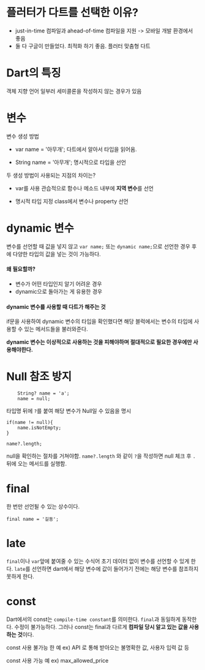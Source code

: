 # 플러터가 다트를 선택한 이유?

- just-in-time 컴파일과 ahead-of-time 컴파일을 지원 -> 모바일 개발 환경에서 좋음
- 둘 다 구글이 만들었다. 최적화 하기 좋음. 플러터 맞춤형 다트

# Dart의 특징

객체 지향 언어
일부러 세미콜론을 작성하지 않는 경우가 있음

# 변수

변수 생성 방법

- var name = '아무개';
  다트에서 알아서 타입을 읽어옴.

- String name = '아무개';
  명시적으로 타입을 선언

두 생성 방법이 사용되는 지점의 차이는?

- var를 사용
  관습적으로 함수나 메소드 내부에 **지역 변수**를 선언

- 명시적 타입 지정
  class에서 변수나 property 선언

# dynamic 변수

변수를 선언할 때 값을 넣지 않고 `var name;` 또는 `dynamic name;`으로 선언한 경우
후에 다양한 타입의 값을 넣는 것이 가능하다.

#### 왜 필요할까?

- 변수가 어떤 타입인지 알기 어려운 경우
- dynamic으로 돌아가는 게 유용한 경우

#### dynamic 변수를 사용할 때 다트가 해주는 것

if문을 사용하여 dynamic 변수의 타입을 확인했다면 해당 블럭에서는 변수의 타입에 사용할 수 있는 메서드들을 불러와준다.

**dynamic 변수는 이상적으로 사용하는 것을 피해야하며 절대적으로 필요한 경우에만 사용해야한다.**

# Null 참조 방지
```
    String? name = 'a';
    name = null;
```
타입명 뒤에 `?`를 붙여 해당 변수가 Null일 수 있음을 명시

```
if(name != null){
    name.isNotEmpty;
}

name?.length;
```
null을 확인하는 절차를 거쳐야함.
`name?.length` 와 같이 `?`을 작성하면 null 체크 후 `.`뒤에 오는 메서드를 실행함. 

# final
한 번만 선언될 수 있는 상수이다. 
```
final name = '길동';
```

# late
`final`이나 `var`앞에 붙여줄 수 있는 수식어 
초기 데이터 없이 변수를 선언할 수 있게 한다.
`late`를 선언하면 dart에서 해당 변수에 값이 들어가기 전에는 해당 변수를 참조하지 못하게 한다.

# const
Dart에서의 const는 `compile-time constant`를 의미한다.
`final`과 동일하게 동작한다. 수정이 불가능하다.
그러나 const는 final과 다르게 **컴파일 당시 알고 있는 값을 사용하는 것**이다. 

const 사용 불가능 한 예
ex) API 로 통해 받아오는 불명확한 값, 사용자 입력 값 등

const 사용 가능 예
ex) max_allowed_price 
